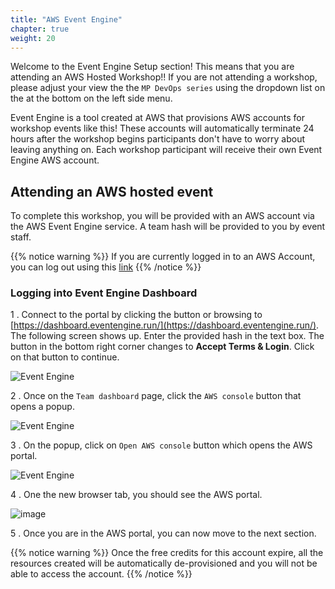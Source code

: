 ```yaml
---
title: "AWS Event Engine"
chapter: true
weight: 20
---
```


Welcome to the Event Engine Setup section! This means that you are attending an AWS Hosted Workshop!! If you are not attending a workshop, please adjust your view the the `MP DevOps series` using the dropdown list on the at the bottom on the left side menu. 

Event Engine is a tool created at AWS that provisions AWS accounts for workshop events like this! These accounts will automatically terminate 24 hours after the workshop begins participants don't have to worry about leaving anything on. Each workshop participant will receive their own Event Engine AWS account. 

## Attending an AWS hosted event

To complete this workshop, you will be provided with an AWS account via the AWS Event Engine service. A team hash will be provided to you by event staff.

{{% notice warning %}}
If you are currently logged in to an AWS Account, you can log out using this [link](https://console.aws.amazon.com/console/logout!doLogout)
{{% /notice %}}

### Logging into Event Engine Dashboard

1 . Connect to the portal by clicking the button or browsing to [https://dashboard.eventengine.run/](https://dashboard.eventengine.run/). The following screen shows up. Enter the provided hash in the text box. The button in the bottom right corner changes to **Accept Terms & Login**. Click on that button to continue.

![Event Engine](/images/event-engine-initial-screen.png)

2 . Once on the `Team dashboard` page, click the `AWS console` button that opens a popup.  

![Event Engine](/images/aws-event-engine.png)

3 . On the popup, click on `Open AWS console` button which opens the AWS portal.

![Event Engine](/images/aws-event-engine-popup.png)

4 . One the new browser tab, you should see the AWS portal. 

![image](/images/setup-aws-portal.png)

5 . Once you are in the AWS portal, you can now move to the next section.

{{% notice warning %}}
Once the free credits for this account expire, all the resources created will be automatically de-provisioned and you will not be able to access the account.
{{% /notice %}}
